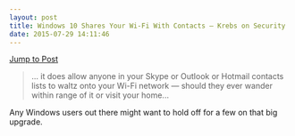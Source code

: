 ```yaml
---
layout: post
title: Windows 10 Shares Your Wi-Fi With Contacts — Krebs on Security
date: 2015-07-29 14:11:46
---
```

[Jump to Post](http://krebsonsecurity.com/2015/07/windows-10-shares-your-wi-fi-with-contacts/)

>... it does allow anyone in your Skype or Outlook or Hotmail contacts lists to waltz onto your Wi-Fi network — should they ever wander within range of it or visit your home...

Any Windows users out there might want to hold off for a few on that big upgrade.


